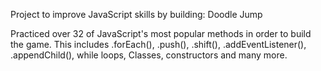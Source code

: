 Project to improve JavaScript skills by building: Doodle Jump

Practiced over 32 of JavaScript's most popular methods in order to build the game. This includes .forEach(), .push(), .shift(), .addEventListener(), .appendChild(), while loops, Classes, constructors and many more.
